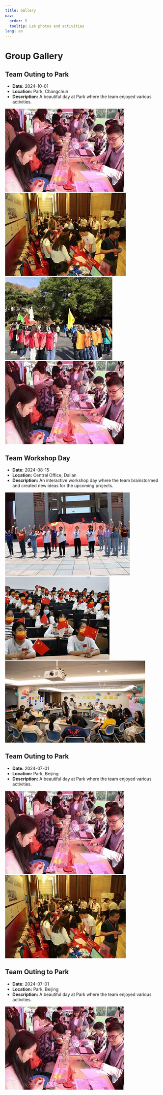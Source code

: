 ```yaml
---
title: Gallery
nav:
  order: 5
  tooltip: Lab photos and activities
lang: en
---
```


<link rel="stylesheet" href="{{ '/assets/css/gallery.css' | relative_url }}">

# Group Gallery

## Team Outing to Park
- **Date:** 2024-10-01
- **Location:** Park, Changchun
- **Description:** A beautiful day at Park where the team enjoyed various activities.

<div class="photos">
  <div class="photo">
    <img src="/images/gallery/20241001-1.jpg" alt="Team gathered for a picnic">
  </div>
  <div class="photo">
    <img src="/images/gallery/20241001-2.jpg" alt="Rowing on the lake">
  </div>
  <div class="photo">
    <img src="/images/gallery/20241001-3.jpg" alt="Enjoying the scenic views">
  </div>
  <div class="photo">
    <img src="/images/gallery/20241001-1.jpg" alt="Enjoying the scenic views">
  </div>
</div>

<!-- section break -->

## Team Workshop Day
- **Date:** 2024-08-15
- **Location:** Central Office, Dalian
- **Description:** An interactive workshop day where the team brainstormed and created new ideas for the upcoming projects.

<div class="photos">
  <div class="photo">
    <img src="/images/gallery/20240815-1.jpg" alt="Team gathered for a picnic">
  </div>
  <div class="photo">
    <img src="/images/gallery/20240815-2.jpg" alt="Rowing on the lake">
  </div>
  <div class="photo">
    <img src="/images/gallery/20240815-3.jpg" alt="Enjoying the scenic views">
  </div>
</div>

<!-- section break -->

## Team Outing to Park
- **Date:** 2024-07-01
- **Location:** Park, Beijing
- **Description:** A beautiful day at Park where the team enjoyed various activities.

<div class="photos">
  <div class="photo">
    <img src="/images/gallery/20241001-1.jpg" alt="Team gathered for a picnic">
  </div>
  <div class="photo">
    <img src="/images/gallery/20241001-2.jpg" alt="Rowing on the lake">
  </div>
</div>

<!-- section break -->

## Team Outing to Park
- **Date:** 2024-07-01
- **Location:** Park, Beijing
- **Description:** A beautiful day at Park where the team enjoyed various activities.

<div class="photos">
  <div class="photo">
    <img src="/images/gallery/20241001-1.jpg" alt="Team gathered for a picnic">
  </div>
</div>

